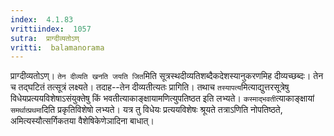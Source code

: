 ```yaml
---
index:  4.1.83
vrittiindex:  1057
sutra:  प्राग्दीव्यतोऽण्
vritti:  balamanorama 
---
```


प्राग्दीव्यतोऽण्। `तेन दीव्यति खनति जयति जित`मिति सूत्रस्थदीव्यतिशब्दैकदेशस्यानुकरणमिह दीव्यच्छब्दः। तेन च तद्घटितं तत्सूत्रं लक्ष्यते। तदाह--तेन दीव्यतीत्यतः प्रागिति। तथाच `तस्यापत्य`मित्याद्युत्तरसूत्रेषु विधेयप्रत्ययविशेषाऽसंयुक्तेषु किं भवतीत्याकाङ्क्षायामणित्युपतिष्ठत इति लभ्यते। `कस्माद्भवती`त्याकाङ्क्षायां `समर्थात्प्रथमा`दिति प्रकृतिविशेषो लभ्यते। यत्र तु विधेयः प्रत्ययविशेषः श्रूयते तत्राऽणिति नोपतिष्ठते, अमित्यस्यौत्सर्गिकतया वैशेषिकेणेञादिना बाधात्। 

